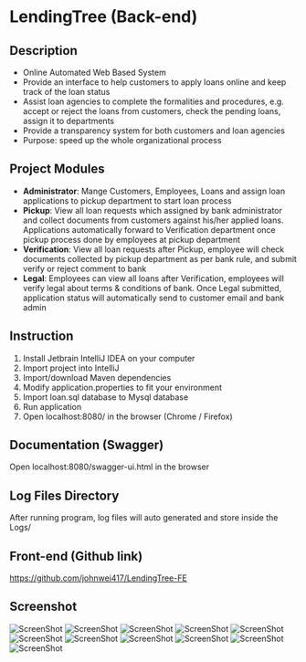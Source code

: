 # LendingTree (Back-end)

## Description
- Online Automated Web Based System
- Provide an interface to help customers to apply loans online and keep track of the loan status
- Assist loan agencies to complete the formalities and procedures, e.g. accept or reject the loans from customers, check the pending loans, assign it to departments
- Provide a transparency system for both customers and loan agencies
- Purpose: speed up the whole organizational process

## Project Modules
- **Administrator**: Mange Customers, Employees, Loans and assign loan applications to pickup department to start loan process
- **Pickup**: View all loan requests which assigned by bank administrator and collect documents from customers against his/her applied loans. Applications automatically forward to Verification department once pickup process done by employees at pickup department
- **Verification**: View all loan requests after Pickup, employee will check documents collected by pickup department as per bank rule, and submit verify or reject comment to bank
- **Legal**: Employees can view all loans after Verification, employees will verify legal about terms & conditions of bank. Once Legal submitted, application status will automatically send to customer email and bank admin


## Instruction
1. Install Jetbrain IntelliJ IDEA on your computer
2. Import project into IntelliJ
3. Import/download Maven dependencies
4. Modify application.properties to fit your environment
5. Import loan.sql database to Mysql database
6. Run application
7. Open localhost:8080/ in the browser (Chrome / Firefox)

## Documentation (Swagger)

Open localhost:8080/swagger-ui.html in the browser

## Log Files Directory

After running program, log files will auto generated and store inside the Logs/

## Front-end (Github link)
https://github.com/johnwei417/LendingTree-FE

## Screenshot
![ScreenShot](pics/unnamed11.png)
![ScreenShot](pics/unnamed10.png)
![ScreenShot](pics/unnamed9.png)
![ScreenShot](pics/unnamed8.png)
![ScreenShot](pics/unnamed7.png)
![ScreenShot](pics/unnamed6.png)
![ScreenShot](pics/unnamed5.png)
![ScreenShot](pics/unnamed4.png)
![ScreenShot](pics/unnamed3.png)
![ScreenShot](pics/unnamed2.png)
![ScreenShot](pics/unnamed.png)
